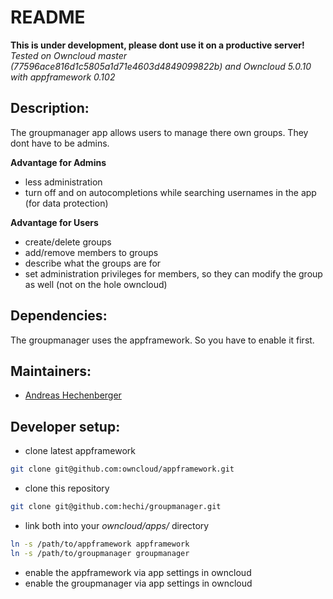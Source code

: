 README
======

**This is under development, please dont use it on a productive server!**
*Tested on Owncloud master (77596ace816d1c5805a1d71e4603d4849099822b) and Owncloud 5.0.10 with appframework 0.102*

Description:
------------

The groupmanager app allows users to manage there own groups. They dont have to
be admins.

**Advantage for Admins**
- less administration
- turn off and on autocompletions while searching usernames in the app (for data protection)

**Advantage for Users**
- create/delete groups
- add/remove members to groups
- describe what the groups are for
- set administration privileges for members, so they can modify the group as well 
  (not on the hole owncloud)
  
Dependencies:
-------------

The groupmanager uses the appframework. So you have to enable it first.

Maintainers:
------------

- [Andreas Hechenberger](https://github.com/hechi)

Developer setup:
----------------
- clone latest appframework

```bash
git clone git@github.com:owncloud/appframework.git
```
- clone this repository 

```bash
git clone git@github.com:hechi/groupmanager.git
```
- link both into your *owncloud/apps/* directory

```bash
ln -s /path/to/appframework appframework
ln -s /path/to/groupmanager groupmanager
```
- enable the appframework via app settings in owncloud
- enable the groupmanager via app settings in owncloud

